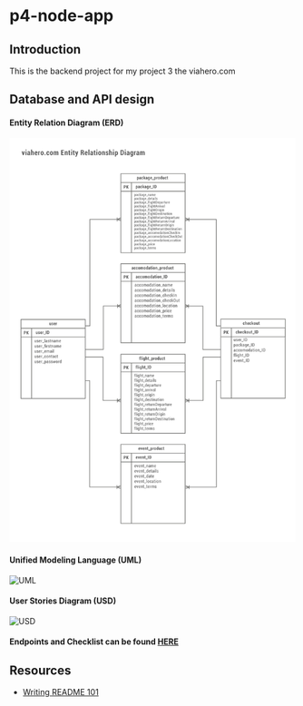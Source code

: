 # p4-node-app

## Introduction

This is the backend project for my project 3 the viahero.com

## Database and API design

#### Entity Relation Diagram (ERD)
![ERD](https://github.com/agtagaruma/temporaryImages/blob/main/ERD-PSD.jpg?raw=true)

#### Unified Modeling Language (UML)
![UML](/projects/p4-node-app/diagrams/UML-PSD%20copy.jpg "UML")

#### User Stories Diagram (USD)
![USD](/projects/p4-node-app/diagrams/UserStoriesDiagram%20copy.jpg "USD")

#### Endpoints and Checklist can be found [HERE](./checklists/Ckecklists.xlsx)


## Resources

- [Writing README 101](https://stackoverflow.com/questions/32563078/how-link-to-any-local-file-with-markdown-syntax)
